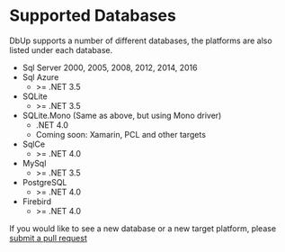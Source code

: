 # Supported Databases
DbUp supports a number of different databases, the platforms are also listed under each database.

* Sql Server 2000, 2005, 2008, 2012, 2014, 2016
* Sql Azure
  - &gt;= .NET 3.5
* SQLite
  - &gt;= .NET 3.5
* SQLite.Mono (Same as above, but using Mono driver)
  - .NET 4.0
  - Coming soon: Xamarin, PCL and other targets
* SqlCe
  - &gt;= .NET 4.0
* MySql
  - &gt;= .NET 3.5
* PostgreSQL
  - &gt;= .NET 4.0
* Firebird
  - &gt;= .NET 4.0

If you would like to see a new database or a new target platform, please [submit a pull request](./contributing.md)
